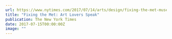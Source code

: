 ```yaml
---
url: https://www.nytimes.com/2017/07/14/arts/design/fixing-the-met-museum.html?login=email&amp;auth=login-email
title: "Fixing the Met: Art Lovers Speak"
publication: The New York Times
date: 2017-07-15T00:00:00Z 
image: ""
---
```

